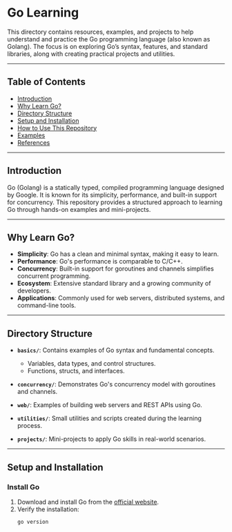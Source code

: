 # Go Learning

This directory contains resources, examples, and projects to help understand and practice the Go programming language (also known as Golang). The focus is on exploring Go’s syntax, features, and standard libraries, along with creating practical projects and utilities.

---

## Table of Contents

- [Introduction](#introduction)
- [Why Learn Go?](#why-learn-go)
- [Directory Structure](#directory-structure)
- [Setup and Installation](#setup-and-installation)
- [How to Use This Repository](#how-to-use-this-repository)
- [Examples](#examples)
- [References](#references)

---

## Introduction

Go (Golang) is a statically typed, compiled programming language designed by Google. It is known for its simplicity, performance, and built-in support for concurrency. This repository provides a structured approach to learning Go through hands-on examples and mini-projects.

---

## Why Learn Go?

- **Simplicity**: Go has a clean and minimal syntax, making it easy to learn.
- **Performance**: Go's performance is comparable to C/C++.
- **Concurrency**: Built-in support for goroutines and channels simplifies concurrent programming.
- **Ecosystem**: Extensive standard library and a growing community of developers.
- **Applications**: Commonly used for web servers, distributed systems, and command-line tools.

---

## Directory Structure

- **`basics/`**: Contains examples of Go syntax and fundamental concepts.
  - Variables, data types, and control structures.
  - Functions, structs, and interfaces.

- **`concurrency/`**: Demonstrates Go's concurrency model with goroutines and channels.

- **`web/`**: Examples of building web servers and REST APIs using Go.

- **`utilities/`**: Small utilities and scripts created during the learning process.

- **`projects/`**: Mini-projects to apply Go skills in real-world scenarios.

---

## Setup and Installation

### Install Go
1. Download and install Go from the [official website](https://golang.org/dl/).
2. Verify the installation:
   ```bash
   go version

